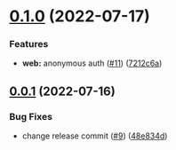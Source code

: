 # [0.1.0](https://github.com/KazuyaHara/centro/compare/v0.0.1...v0.1.0) (2022-07-17)


### Features

* **web:** anonymous auth ([#11](https://github.com/KazuyaHara/centro/issues/11)) ([7212c6a](https://github.com/KazuyaHara/centro/commit/7212c6ad7eca019e04e286ed712832f179fa7aa9))

## [0.0.1](https://github.com/KazuyaHara/centro/compare/v0.0.0...v0.0.1) (2022-07-16)


### Bug Fixes

* change release commit ([#9](https://github.com/KazuyaHara/centro/issues/9)) ([48e834d](https://github.com/KazuyaHara/centro/commit/48e834d20d2b310c5dfb62dad3c6f0e134178d32))
